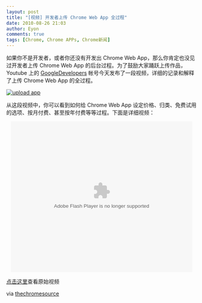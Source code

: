 ```yaml
---
layout: post
title: "[视频] 开发者上传 Chrome Web App 全过程"
date: 2010-08-26 21:03
author: Eyon
comments: true
tags: [Chrome, Chrome APPs, Chrome新闻]
---
```

如果你不是开发者，或者你还没有开发出 Chrome Web App，那么你肯定也没见过开发者上传 Chrome Web App 的后台过程。为了鼓励大家踊跃上传作品，Youtube 上的 [GoogleDevelopers](http://www.youtube.com/user/GoogleDevelopers) 帐号今天发布了一段视频，详细的记录和解释了上传 Chrome Web App 的全过程。

<a href="http://img.chromi.org/2010/08/upload-app.png">![](http://img.chromi.org/2010/08/upload-app.png "upload app")</a>

从这段视频中，你可以看到如何给 Chrome Web App 设定价格、归类、免费试用的选项、按月付费、甚至按年付费等等过程。下面是详细视频：<!--more-->

<p style="text-align: center;"><embed src="http://player.youku.com/player.php/sid/XMjAxMjUzNDUy/v.swf" quality="high" width="480" height="400" align="middle" allowScriptAccess="sameDomain" type="application/x-shockwave-flash"></embed>


[点击这里](http://www.youtube.com/watch?v=vnXb1S6l_jE&amp;feature=player_embedded)查看原始视频

via [thechromesource](http://www.thechromesource.com/video-uploading-your-app-to-the-chrome-web-store/)
